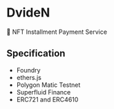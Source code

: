 # DvideN
💎 NFT Installment Payment Service

## Specification
* Foundry
* ethers.js
* Polygon Matic Testnet
* Superfluid Finance
* ERC721 and ERC4610
